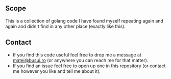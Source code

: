 ## Scope
This is a collection of golang code I have found myself repeating again and again and didn't find in any other place (exactly like this).

## Contact
* If you find this code useful feel free to drop me a message at matei@busui.ro (or anywhere you can reach me for that matter).
* If you find an issue feel free to open up one in this repository (or contact me however you like and tell me about it).
